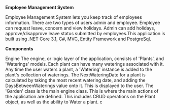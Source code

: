 <b> Employee Management System </b>

Employee Management System lets you keep track of employees information. There are two types of users admin and employee. Employee can request leave, concern and view holidays. Admin can add holidays, approve/disapprove leave status submitted by employees.This application is built using .NET Core 3.1, C#, MVC, Entity Framework and PostgreSql.

<b> Components </b> <br/>
 
Engine The engine, or logic layer of the application, consists of 'Plants', and 'Waterings' models. Each plant can have many waterings associated with it. Any time the user waters a plant, a 'Watering' instance is added to the plant's collection of waterings.
The NextWateringDate for a plant is calculated by taking the most recent watering date, and adding the DaysBetweenWaterings value onto it. This is displayed to the user.
The 'Garden' class is the main engine class. This is where the main actions of the application are defined. This includes CRUD operations on the Plant object, as well as the ability to Water a plant. c




